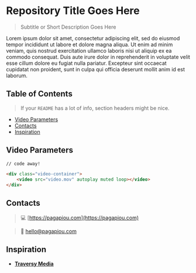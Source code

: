 # Repository Title Goes Here

> Subtitle or Short Description Goes Here

Lorem ipsum dolor sit amet, consectetur adipiscing elit, sed do eiusmod tempor incididunt ut labore et dolore magna aliqua. Ut enim ad minim veniam, quis nostrud exercitation ullamco laboris nisi ut aliquip ex ea commodo consequat. Duis aute irure dolor in reprehenderit in voluptate velit esse cillum dolore eu fugiat nulla pariatur. Excepteur sint occaecat cupidatat non proident, sunt in culpa qui officia deserunt mollit anim id est laborum.

## Table of Contents

> If your `README` has a lot of info, section headers might be nice.

- [Video Parameters](#videoparameters)
- [Contacts](#contacts)
- [Inspiration](#inspiration)

## Video Parameters

```html
// code away!

<div class="video-container">
	<video src="video.mov" autoplay muted loop></video>
</div>
```

## Contacts

> :computer: [https://pagapiou.com](https://pagapiou.com)

> :email: [hello@pagapiou.com](hello@pagapiou.com)

## Inspiration

- **[Traversy Media](https://www.youtube.com/channel/UC29ju8bIPH5as8OGnQzwJyA)**
